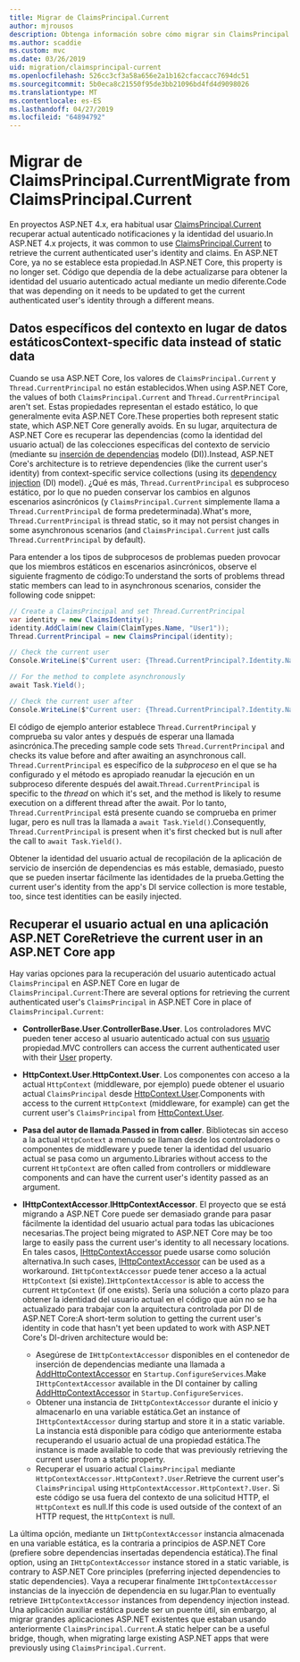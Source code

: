 ```yaml
---
title: Migrar de ClaimsPrincipal.Current
author: mjrousos
description: Obtenga información sobre cómo migrar sin ClaimsPrincipal.Current para recuperar notificaciones en ASP.NET Core y la identidad del usuario autenticado actual.
ms.author: scaddie
ms.custom: mvc
ms.date: 03/26/2019
uid: migration/claimsprincipal-current
ms.openlocfilehash: 526cc3cf3a58a656e2a1b162cfaccacc7694dc51
ms.sourcegitcommit: 5b0eca8c21550f95de3bb21096bd4fd4d9098026
ms.translationtype: MT
ms.contentlocale: es-ES
ms.lasthandoff: 04/27/2019
ms.locfileid: "64894792"
---
```

# <a name="migrate-from-claimsprincipalcurrent"></a><span data-ttu-id="19c95-103">Migrar de ClaimsPrincipal.Current</span><span class="sxs-lookup"><span data-stu-id="19c95-103">Migrate from ClaimsPrincipal.Current</span></span>

<span data-ttu-id="19c95-104">En proyectos ASP.NET 4.x, era habitual usar [ClaimsPrincipal.Current](/dotnet/api/system.security.claims.claimsprincipal.current) recuperar actual autenticado notificaciones y la identidad del usuario.</span><span class="sxs-lookup"><span data-stu-id="19c95-104">In ASP.NET 4.x projects, it was common to use [ClaimsPrincipal.Current](/dotnet/api/system.security.claims.claimsprincipal.current) to retrieve the current authenticated user's identity and claims.</span></span> <span data-ttu-id="19c95-105">En ASP.NET Core, ya no se establece esta propiedad.</span><span class="sxs-lookup"><span data-stu-id="19c95-105">In ASP.NET Core, this property is no longer set.</span></span> <span data-ttu-id="19c95-106">Código que dependía de la debe actualizarse para obtener la identidad del usuario autenticado actual mediante un medio diferente.</span><span class="sxs-lookup"><span data-stu-id="19c95-106">Code that was depending on it needs to be updated to get the current authenticated user's identity through a different means.</span></span>

## <a name="context-specific-data-instead-of-static-data"></a><span data-ttu-id="19c95-107">Datos específicos del contexto en lugar de datos estáticos</span><span class="sxs-lookup"><span data-stu-id="19c95-107">Context-specific data instead of static data</span></span>

<span data-ttu-id="19c95-108">Cuando se usa ASP.NET Core, los valores de `ClaimsPrincipal.Current` y `Thread.CurrentPrincipal` no están establecidos.</span><span class="sxs-lookup"><span data-stu-id="19c95-108">When using ASP.NET Core, the values of both `ClaimsPrincipal.Current` and `Thread.CurrentPrincipal` aren't set.</span></span> <span data-ttu-id="19c95-109">Estas propiedades representan el estado estático, lo que generalmente evita ASP.NET Core.</span><span class="sxs-lookup"><span data-stu-id="19c95-109">These properties both represent static state, which ASP.NET Core generally avoids.</span></span> <span data-ttu-id="19c95-110">En su lugar, arquitectura de ASP.NET Core es recuperar las dependencias (como la identidad del usuario actual) de las colecciones específicas del contexto de servicio (mediante su [inserción de dependencias](xref:fundamentals/dependency-injection) modelo (DI)).</span><span class="sxs-lookup"><span data-stu-id="19c95-110">Instead, ASP.NET Core's architecture is to retrieve dependencies (like the current user's identity) from context-specific service collections (using its [dependency injection](xref:fundamentals/dependency-injection) (DI) model).</span></span> <span data-ttu-id="19c95-111">¿Qué es más, `Thread.CurrentPrincipal` es subproceso estático, por lo que no pueden conservar los cambios en algunos escenarios asincrónicos (y `ClaimsPrincipal.Current` simplemente llama a `Thread.CurrentPrincipal` de forma predeterminada).</span><span class="sxs-lookup"><span data-stu-id="19c95-111">What's more, `Thread.CurrentPrincipal` is thread static, so it may not persist changes in some asynchronous scenarios (and `ClaimsPrincipal.Current` just calls `Thread.CurrentPrincipal` by default).</span></span>

<span data-ttu-id="19c95-112">Para entender a los tipos de subprocesos de problemas pueden provocar que los miembros estáticos en escenarios asincrónicos, observe el siguiente fragmento de código:</span><span class="sxs-lookup"><span data-stu-id="19c95-112">To understand the sorts of problems thread static members can lead to in asynchronous scenarios, consider the following code snippet:</span></span>

```csharp
// Create a ClaimsPrincipal and set Thread.CurrentPrincipal
var identity = new ClaimsIdentity();
identity.AddClaim(new Claim(ClaimTypes.Name, "User1"));
Thread.CurrentPrincipal = new ClaimsPrincipal(identity);

// Check the current user
Console.WriteLine($"Current user: {Thread.CurrentPrincipal?.Identity.Name}");

// For the method to complete asynchronously
await Task.Yield();

// Check the current user after
Console.WriteLine($"Current user: {Thread.CurrentPrincipal?.Identity.Name}");
```

<span data-ttu-id="19c95-113">El código de ejemplo anterior establece `Thread.CurrentPrincipal` y comprueba su valor antes y después de esperar una llamada asincrónica.</span><span class="sxs-lookup"><span data-stu-id="19c95-113">The preceding sample code sets `Thread.CurrentPrincipal` and checks its value before and after awaiting an asynchronous call.</span></span> <span data-ttu-id="19c95-114">`Thread.CurrentPrincipal` es específico de la *subproceso* en el que se ha configurado y el método es apropiado reanudar la ejecución en un subproceso diferente después del await.</span><span class="sxs-lookup"><span data-stu-id="19c95-114">`Thread.CurrentPrincipal` is specific to the *thread* on which it's set, and the method is likely to resume execution on a different thread after the await.</span></span> <span data-ttu-id="19c95-115">Por lo tanto, `Thread.CurrentPrincipal` está presente cuando se comprueba en primer lugar, pero es null tras la llamada a `await Task.Yield()`.</span><span class="sxs-lookup"><span data-stu-id="19c95-115">Consequently, `Thread.CurrentPrincipal` is present when it's first checked but is null after the call to `await Task.Yield()`.</span></span>

<span data-ttu-id="19c95-116">Obtener la identidad del usuario actual de recopilación de la aplicación de servicio de inserción de dependencias es más estable, demasiado, puesto que se pueden insertar fácilmente las identidades de la prueba.</span><span class="sxs-lookup"><span data-stu-id="19c95-116">Getting the current user's identity from the app's DI service collection is more testable, too, since test identities can be easily injected.</span></span>

## <a name="retrieve-the-current-user-in-an-aspnet-core-app"></a><span data-ttu-id="19c95-117">Recuperar el usuario actual en una aplicación ASP.NET Core</span><span class="sxs-lookup"><span data-stu-id="19c95-117">Retrieve the current user in an ASP.NET Core app</span></span>

<span data-ttu-id="19c95-118">Hay varias opciones para la recuperación del usuario autenticado actual `ClaimsPrincipal` en ASP.NET Core en lugar de `ClaimsPrincipal.Current`:</span><span class="sxs-lookup"><span data-stu-id="19c95-118">There are several options for retrieving the current authenticated user's `ClaimsPrincipal` in ASP.NET Core in place of `ClaimsPrincipal.Current`:</span></span>

* <span data-ttu-id="19c95-119">**ControllerBase.User**.</span><span class="sxs-lookup"><span data-stu-id="19c95-119">**ControllerBase.User**.</span></span> <span data-ttu-id="19c95-120">Los controladores MVC pueden tener acceso al usuario autenticado actual con sus [usuario](/dotnet/api/microsoft.aspnetcore.mvc.controllerbase.user) propiedad.</span><span class="sxs-lookup"><span data-stu-id="19c95-120">MVC controllers can access the current authenticated user with their [User](/dotnet/api/microsoft.aspnetcore.mvc.controllerbase.user) property.</span></span>
* <span data-ttu-id="19c95-121">**HttpContext.User**.</span><span class="sxs-lookup"><span data-stu-id="19c95-121">**HttpContext.User**.</span></span> <span data-ttu-id="19c95-122">Los componentes con acceso a la actual `HttpContext` (middleware, por ejemplo) puede obtener el usuario actual `ClaimsPrincipal` desde [HttpContext.User](/dotnet/api/microsoft.aspnetcore.http.httpcontext.user).</span><span class="sxs-lookup"><span data-stu-id="19c95-122">Components with access to the current `HttpContext` (middleware, for example) can get the current user's `ClaimsPrincipal` from [HttpContext.User](/dotnet/api/microsoft.aspnetcore.http.httpcontext.user).</span></span>
* <span data-ttu-id="19c95-123">**Pasa del autor de llamada**.</span><span class="sxs-lookup"><span data-stu-id="19c95-123">**Passed in from caller**.</span></span> <span data-ttu-id="19c95-124">Bibliotecas sin acceso a la actual `HttpContext` a menudo se llaman desde los controladores o componentes de middleware y puede tener la identidad del usuario actual se pasa como un argumento.</span><span class="sxs-lookup"><span data-stu-id="19c95-124">Libraries without access to the current `HttpContext` are often called from controllers or middleware components and can have the current user's identity passed as an argument.</span></span>
* <span data-ttu-id="19c95-125">**IHttpContextAccessor**.</span><span class="sxs-lookup"><span data-stu-id="19c95-125">**IHttpContextAccessor**.</span></span> <span data-ttu-id="19c95-126">El proyecto que se está migrando a ASP.NET Core puede ser demasiado grande para pasar fácilmente la identidad del usuario actual para todas las ubicaciones necesarias.</span><span class="sxs-lookup"><span data-stu-id="19c95-126">The project being migrated to ASP.NET Core may be too large to easily pass the current user's identity to all necessary locations.</span></span> <span data-ttu-id="19c95-127">En tales casos, [IHttpContextAccessor](/dotnet/api/microsoft.aspnetcore.http.ihttpcontextaccessor) puede usarse como solución alternativa.</span><span class="sxs-lookup"><span data-stu-id="19c95-127">In such cases, [IHttpContextAccessor](/dotnet/api/microsoft.aspnetcore.http.ihttpcontextaccessor) can be used as a workaround.</span></span> <span data-ttu-id="19c95-128">`IHttpContextAccessor` puede tener acceso a la actual `HttpContext` (si existe).</span><span class="sxs-lookup"><span data-stu-id="19c95-128">`IHttpContextAccessor` is able to access the current `HttpContext` (if one exists).</span></span> <span data-ttu-id="19c95-129">Sería una solución a corto plazo para obtener la identidad del usuario actual en el código que aún no se ha actualizado para trabajar con la arquitectura controlada por DI de ASP.NET Core:</span><span class="sxs-lookup"><span data-stu-id="19c95-129">A short-term solution to getting the current user's identity in code that hasn't yet been updated to work with ASP.NET Core's DI-driven architecture would be:</span></span>

  * <span data-ttu-id="19c95-130">Asegúrese de `IHttpContextAccessor` disponibles en el contenedor de inserción de dependencias mediante una llamada a [AddHttpContextAccessor](https://github.com/aspnet/Hosting/issues/793) en `Startup.ConfigureServices`.</span><span class="sxs-lookup"><span data-stu-id="19c95-130">Make `IHttpContextAccessor` available in the DI container by calling [AddHttpContextAccessor](https://github.com/aspnet/Hosting/issues/793) in `Startup.ConfigureServices`.</span></span>
  * <span data-ttu-id="19c95-131">Obtener una instancia de `IHttpContextAccessor` durante el inicio y almacenarlo en una variable estática.</span><span class="sxs-lookup"><span data-stu-id="19c95-131">Get an instance of `IHttpContextAccessor` during startup and store it in a static variable.</span></span> <span data-ttu-id="19c95-132">La instancia está disponible para código que anteriormente estaba recuperando el usuario actual de una propiedad estática.</span><span class="sxs-lookup"><span data-stu-id="19c95-132">The instance is made available to code that was previously retrieving the current user from a static property.</span></span>
  * <span data-ttu-id="19c95-133">Recuperar el usuario actual `ClaimsPrincipal` mediante `HttpContextAccessor.HttpContext?.User`.</span><span class="sxs-lookup"><span data-stu-id="19c95-133">Retrieve the current user's `ClaimsPrincipal` using `HttpContextAccessor.HttpContext?.User`.</span></span> <span data-ttu-id="19c95-134">Si este código se usa fuera del contexto de una solicitud HTTP, el `HttpContext` es null.</span><span class="sxs-lookup"><span data-stu-id="19c95-134">If this code is used outside of the context of an HTTP request, the `HttpContext` is null.</span></span>

<span data-ttu-id="19c95-135">La última opción, mediante un `IHttpContextAccessor` instancia almacenada en una variable estática, es la contraria a principios de ASP.NET Core (prefiere sobre dependencias insertadas dependencia estática).</span><span class="sxs-lookup"><span data-stu-id="19c95-135">The final option, using an `IHttpContextAccessor` instance stored in a static variable, is contrary to ASP.NET Core principles (preferring injected dependencies to static dependencies).</span></span> <span data-ttu-id="19c95-136">Vaya a recuperar finalmente `IHttpContextAccessor` instancias de la inyección de dependencia en su lugar.</span><span class="sxs-lookup"><span data-stu-id="19c95-136">Plan to eventually retrieve `IHttpContextAccessor` instances from dependency injection instead.</span></span> <span data-ttu-id="19c95-137">Una aplicación auxiliar estática puede ser un puente útil, sin embargo, al migrar grandes aplicaciones ASP.NET existentes que estaban usando anteriormente `ClaimsPrincipal.Current`.</span><span class="sxs-lookup"><span data-stu-id="19c95-137">A static helper can be a useful bridge, though, when migrating large existing ASP.NET apps that were previously using `ClaimsPrincipal.Current`.</span></span>

